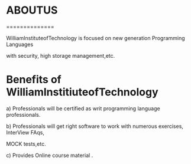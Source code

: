 # ABOUTUS

==============


WilliamInstituteofTechnology  is focused on  new  generation  Programming  Languages


with  security, high storage management,etc.



Benefits of WilliamInstitiuteofTechnology
=========================================


a) Professionals  will be  certified   as   writ programming language  professionals.


b)  Professionals   will get right  software  to  work  with  numerous  exercises, InterView FAqs,


MOCK tests,etc.



c)  Provides   Online  course   material .

